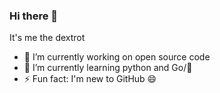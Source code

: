 ### Hi there 👋
It's me the dextrot
- 🔭 I’m currently working on open source code
- 🌱 I’m currently learning python and Go/🐍
- ⚡ Fun fact: I'm new to GitHub 😄

<!--
**dextrot/dextrot** is a ✨ _special_ ✨ repository because its `README.md` (this file) appears on your GitHub profile.

Here are some ideas to get you started:

- 🔭 I’m currently working on ...
- 🌱 I’m currently learning ...
- 👯 I’m looking to collaborate on ...
- 🤔 I’m looking for help with ...
- 💬 Ask me about ...
- 📫 How to reach me: ...
- 😄 Pronouns: ...
- ⚡ Fun fact: ...
-->
